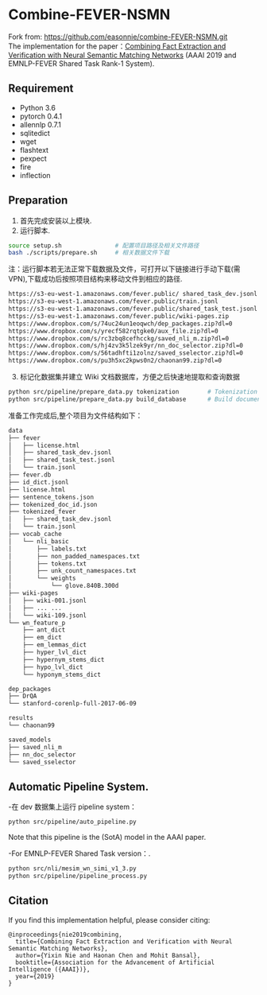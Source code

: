 # Combine-FEVER-NSMN
Fork from: https://github.com/easonnie/combine-FEVER-NSMN.git   
The implementation for the paper：[Combining Fact Extraction and Verification with Neural Semantic Matching Networks](https://arxiv.org/abs/1811.07039) (AAAI 2019 and EMNLP-FEVER Shared Task Rank-1 System).


## Requirement
* Python 3.6
* pytorch 0.4.1
* allennlp 0.7.1
* sqlitedict
* wget
* flashtext
* pexpect
* fire
* inflection


## Preparation
1. 首先完成安装以上模块.
2. 运行脚本.
```bash
source setup.sh               # 配置项目路径及相关文件路径
bash ./scripts/prepare.sh     # 相关数据文件下载
```
注：运行脚本若无法正常下载数据及文件，可打开以下链接进行手动下载(需VPN),下载成功后按照项目结构来移动文件到相应的路径.
```bash
https://s3-eu-west-1.amazonaws.com/fever.public/ shared_task_dev.jsonl    # shared_task_dev.jsonl
https://s3-eu-west-1.amazonaws.com/fever.public/train.jsonl               # train.jsonl
https://s3-eu-west-1.amazonaws.com/fever.public/shared_task_test.jsonl    # shared_task_test.jsonl
https://s3-eu-west-1.amazonaws.com/fever.public/wiki-pages.zip            # wiki-pages.zip
https://www.dropbox.com/s/74uc24un1eoqwch/dep_packages.zip?dl=0           # dep_packages.zip
https://www.dropbox.com/s/yrecf582rqtgke0/aux_file.zip?dl=0               # aux_file.zip
https://www.dropbox.com/s/rc3zbq8cefhcckg/saved_nli_m.zip?dl=0            # saved_nli_m.zip
https://www.dropbox.com/s/hj4zv3k5lzek9yr/nn_doc_selector.zip?dl=0        # nn_doc_selector.zip
https://www.dropbox.com/s/56tadhfti1zolnz/saved_sselector.zip?dl=0        # saved_sselector.zip
https://www.dropbox.com/s/pu3h5xc2kpws0n2/chaonan99.zip?dl=0              # chaonan99.zip
```
3. 标记化数据集并建立 Wiki 文档数据库，方便之后快速地提取和查询数据
```bash
python src/pipeline/prepare_data.py tokenization        # Tokenization
python src/pipeline/prepare_data.py build_database      # Build document database. (This might take a while)
```
   
准备工作完成后,整个项目为文件结构如下：  
```bash
data
├── fever
│   ├── license.html
│   ├── shared_task_dev.jsonl
│   ├── shared_task_test.jsonl
│   └── train.jsonl
├── fever.db
├── id_dict.jsonl
├── license.html
├── sentence_tokens.json
├── tokenized_doc_id.json
├── tokenized_fever
│   ├── shared_task_dev.jsonl
│   └── train.jsonl
├── vocab_cache
│   └── nli_basic
│       ├── labels.txt
│       ├── non_padded_namespaces.txt
│       ├── tokens.txt
│       ├── unk_count_namespaces.txt
│       └── weights
│           └── glove.840B.300d
├── wiki-pages
│   ├── wiki-001.jsonl
│   ├── ... ...
│   └── wiki-109.jsonl
└── wn_feature_p
    ├── ant_dict
    ├── em_dict
    ├── em_lemmas_dict
    ├── hyper_lvl_dict
    ├── hypernym_stems_dict
    ├── hypo_lvl_dict
    └── hyponym_stems_dict

dep_packages
├── DrQA
└── stanford-corenlp-full-2017-06-09

results
└── chaonan99

saved_models
├── saved_nli_m
├── nn_doc_selector
└── saved_sselector
```

## Automatic Pipeline System.
-在 dev 数据集上运行 pipeline system：
```bash
python src/pipeline/auto_pipeline.py
```
Note that this pipeline is the (SotA) model in the AAAI paper.    

-For EMNLP-FEVER Shared Task version：.
```bash
python src/nli/mesim_wn_simi_v1_3.py
python src/pipeline/pipeline_process.py
```

## Citation
If you find this implementation helpful, please consider citing:
```
@inproceedings{nie2019combining,
  title={Combining Fact Extraction and Verification with Neural Semantic Matching Networks},
  author={Yixin Nie and Haonan Chen and Mohit Bansal},
  booktitle={Association for the Advancement of Artificial Intelligence ({AAAI})},
  year={2019}
}
```
